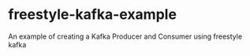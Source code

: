 # freestyle-kafka-example
An example of creating a Kafka Producer and Consumer using freestyle kafka
